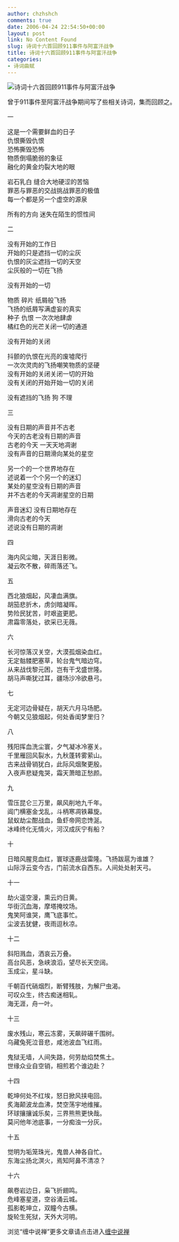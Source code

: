 ```yaml
---
author: chzhshch
comments: true
date: 2006-04-24 22:54:50+00:00
layout: post
link: No Content Found
slug: 诗词十六首回顾911事件与阿富汗战争
title: 诗词十六首回顾911事件与阿富汗战争
categories:
- 诗词曲赋
---
```


			


                                               




![诗词十六首回顾911事件与阿富汗战争](http://simg.sinajs.cn/blog7style/images/common/sg_trans.gif)




  
                                               




                                                 
曾于911事件至阿富汗战争期间写了些相关诗词，集而回顾之。  
  
一   
  
这是一个需要鲜血的日子   
仇恨撕毁仇恨   
恐怖撕毁恐怖   
物质倒塌脆弱的象征   
融化的黄金灼裂大地的眼   
  
岩石乳白 缝合大地硬涩的苦恼   
罪恶与罪恶的交战挑战罪恶的极值   
每一个都是另一个虚空的源泉   
  
所有的方向 迷失在陌生的惯性间   
  
  
  
二   
  
没有开始的工作日   
开始的只是遮挡一切的尘灰   
仇恨的灰尘遮挡一切的天空   
尘灰般的一切在飞扬   
  
没有开始的一切   
  
物质 碎片 纸屑般飞扬   
飞扬的纸屑写满虚妄的真实   
种子 仇恨 一次次地肆虐   
橘红色的光芒关闭一切的通道   
  
没有开始的关闭   
  
抖颤的仇恨在光亮的废墟爬行   
一次次灵肉的飞扬嘲笑物质的坚硬   
没有开始的关闭关闭一切的开始   
没有关闭的开始开始一切的关闭   
  
没有遮挡的飞扬 狗 不理   
  
  
三   
  
没有日期的声音并不古老   
今天的古老没有日期的声音   
古老的今天 一天天地凋谢   
没有声音的日期滑向某处的星空   
  
另一个的一个世界地存在   
述说着一个个另一个的迷幻   
某处的星空没有日期的声音   
并不古老的今天凋谢星空的日期   
  
声音迷幻 没有日期地存在   
滑向古老的今天   
述说没有日期的凋谢   
  
  
四   
  
海内风尘暗，天涯日影微。   
凝云吹不散，碎雨落还飞。   
  
  
五   
  
西北狼烟起，风凄血满旗。   
胡笳悲折木，虏剑暗凝晖。   
势险民犹苦，时艰盗更肥。   
肃霜零落处，欲采已无薇。   
  
  
六   
  
长河惊落汉关空，大漠孤烟染血红。   
无定骷髅肥塞草，轮台鬼气暗边穹。   
从来战伐黎元困，岂有干戈盛世隆。   
胡马声嘶犹过耳，疆场沙冷欲悬弓。   
  
  
七   
  
无定河边骨疑在，胡天六月马场肥。   
今朝又见狼烟起，何处香闺梦里归？   
  
  
八   
  
残阳挥血洗尘寰，夕气凝冰冷塞关。   
千里雁回风裂水，九秋蓬转雾萦山。   
古来战骨销犹白，此际风烟聚更殷。   
入夜声悲疑鬼哭，霜天萧暗正愁颜。   
  
  
九   
  
雪压昆仑三万里，飙风削地九千年。   
阊门横塞金戈乱，斗柄寒凋铁幕旋。   
鼠蚁劫尘酣战血，鱼虾帝网恋馋涎。   
冰峰终化无情火，河汉成灰宁有船？   
  
  
十   
  
日暗风腥竞血红，寰球逐鹿战雷隆。飞扬跋扈为谁雄？   
山际浮云变今古，门前流水自西东。人间处处射天弓。   
  
  
十一   
  
劫火遥空漫，熏云灼日黄。   
华街沉血海，摩塔掩坟场。   
鬼笑阿谁哭，鹰飞底事忙。   
尘波去犹健，夜雨逗秋凉。   
  
  
十二   
  
斜阳溅血，洒哀云万叠。   
高台风恶，急峡浪滔，望尽长天空阔。   
玉成尘，星斗缺。   
  
千朝百代硝烟烈，断臂残肢，为解尸虫渴。   
可叹众生，终古痴迷相轧。   
海无涯，舟一叶。   
  
  
十三   
  
废水残山，寒云冻雾，天飙碎碾千围树。   
乌藏兔死泣音悲，咸池波血飞红雨。   
  
鬼狱无墙，人间失路，何劳劫焰焚焦土。   
世缘众业自空销，相煎若个谁边赴？   
  
  
十四   
  
乾坤何处不红埃，怒日掀风挟电回。   
炙海颠波龙血沸，焚空荡宇地维摧。   
环球攘攘诚乐矣，三界熊熊更快哉。   
莫问他年池底事，一分痴浊一分灰。   
  
  
十五   
  
觉明为垢笼珠光，鬼兽人神各自忙。   
东海尘扬北溟火，焉知阿鼻不清凉？   
  
  
十六   
  
飙卷岩边日，枭飞折翅鸣。   
危峰塞星道，空谷涌云城。   
孤影乾坤立，双瞳今古横。   
旋轮生死狱，天外大河明。 













浏览“缠中说禅”更多文章请点击进入[缠中说禅](http://blog.sina.com.cn/m/chzhshch)

  







